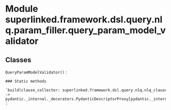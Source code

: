 Module superlinked.framework.dsl.query.nlq.param_filler.query_param_model_validator
===================================================================================

Classes
-------

`QueryParamModelValidator()`
:   

    ### Static methods

    `build(clause_collector: superlinked.framework.dsl.query.nlq.nlq_clause_collector.NLQClauseCollector) ‑> pydantic._internal._decorators.PydanticDescriptorProxy[pydantic._internal._decorators.ModelValidatorDecoratorInfo]`
    :